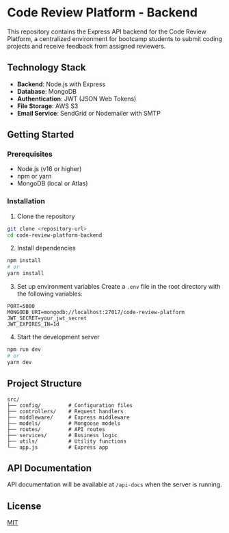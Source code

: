 # Code Review Platform - Backend

This repository contains the Express API backend for the Code Review Platform, a centralized environment for bootcamp students to submit coding projects and receive feedback from assigned reviewers.

## Technology Stack

- **Backend**: Node.js with Express
- **Database**: MongoDB
- **Authentication**: JWT (JSON Web Tokens)
- **File Storage**: AWS S3
- **Email Service**: SendGrid or Nodemailer with SMTP

## Getting Started

### Prerequisites

- Node.js (v16 or higher)
- npm or yarn
- MongoDB (local or Atlas)

### Installation

1. Clone the repository

```bash
git clone <repository-url>
cd code-review-platform-backend
```

2. Install dependencies

```bash
npm install
# or
yarn install
```

3. Set up environment variables
Create a `.env` file in the root directory with the following variables:

```
PORT=5000
MONGODB_URI=mongodb://localhost:27017/code-review-platform
JWT_SECRET=your_jwt_secret
JWT_EXPIRES_IN=1d
```

4. Start the development server

```bash
npm run dev
# or
yarn dev
```

## Project Structure

```
src/
├── config/         # Configuration files
├── controllers/    # Request handlers
├── middleware/     # Express middleware
├── models/         # Mongoose models
├── routes/         # API routes
├── services/       # Business logic
├── utils/          # Utility functions
└── app.js          # Express app
```

## API Documentation

API documentation will be available at `/api-docs` when the server is running.

## License

[MIT](LICENSE)
